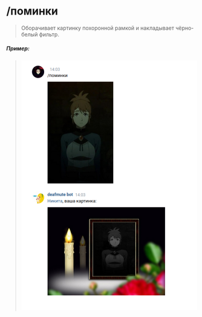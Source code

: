 # /поминки

>Оборачивает картинку похоронной рамкой и накладывает чёрно-белый фильтр.

##### Пример:

><img src="assets/commemoration.png"></img>